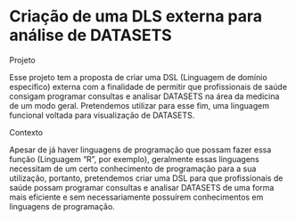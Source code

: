 # Criação de uma DLS externa para análise de DATASETS

Projeto

Esse projeto tem a proposta de criar uma DSL (Linguagem de domínio especifico) externa com a finalidade de permitir que profissionais de saúde consigam programar consultas e analisar DATASETS na área da medicina de um modo geral. Pretendemos utilizar para esse fim, uma linguagem funcional voltada para visualização de DATASETS.

Contexto

Apesar de já haver linguagens de programação que possam fazer essa função (Linguagem “R”, por exemplo), geralmente essas linguagens necessitam de um certo conhecimento de programação para a sua utilização, portanto, pretendemos criar uma DSL para que profissionais de saúde possam programar consultas e analisar DATASETS de uma forma mais eficiente e sem necessariamente possuírem conhecimentos em linguagens de programação.


